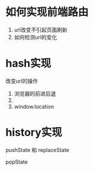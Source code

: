 # 如何实现前端路由
1. url改变不引起页面刷新
2. 如何检测url的变化

# hash实现
改变url的操作
1. 浏览器的前进后退
2. <a></a>
3. window.location

# history实现
pushState 和 replaceState

popState
